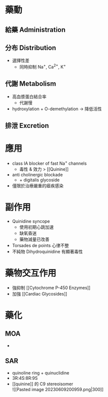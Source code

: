 # 藥動
## 給藥 Administration
## 分布 Distribution
- 選擇性差
	- 同時抑制 Na<sup>+</sup>, Ca<sup>2+</sup>, K<sup>+</sup>
## 代謝 Metabolism
- 高血漿蛋白結合率
	- 代謝慢
- hydroxylation + O-demethylation $\rightarrow$ 降低活性
## 排泄 Excretion
# 應用
- class IA blocker of fast Na<sup>+</sup> channels
	- 毒性 & 效力 > [[Quinine]] 
- anti cholinergic blockade
	- \+ digitalis glycoside
- 僅限於治療嚴重的瘧疾感染
# 副作用
- Quinidine syncope
	- 使用初期心跳加速
	- 缺氧昏迷
	- 藥物減量已改善
- Torsades de points 心律不整
- 不純物 Dihydroquinidine 有顯著毒性
# 藥物交互作用
- 強抑制 [[Cytochrome P-450 Enzymes]] 
- 加強 [[Cardiac Glycosides]] 
# 藥化
## MOA
- 
## SAR
- quinoline ring + quinuclidine
- 3R:4S:8R:9S
- [[quinine]] 的 C9 stereoisomer  
![[Pasted image 20230609200959.png|300]]